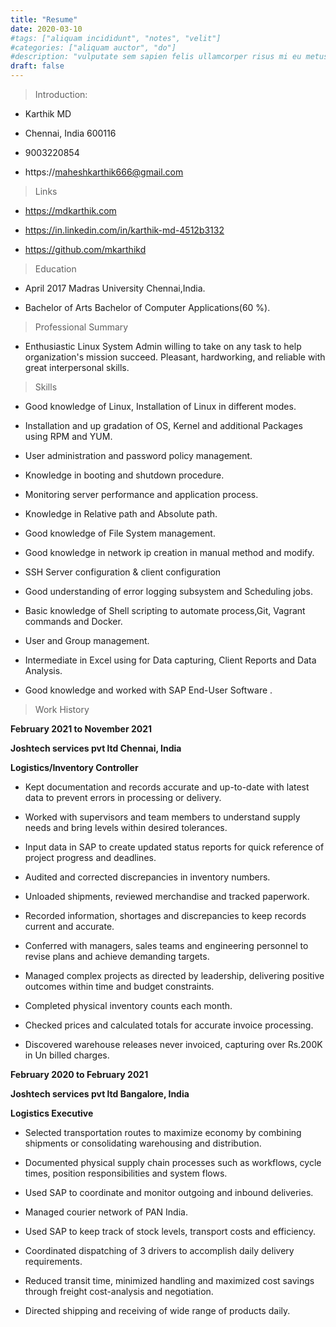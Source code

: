 ```yaml
---
title: "Resume"
date: 2020-03-10
#tags: ["aliquam incididunt", "notes", "velit"]
#categories: ["aliquam auctor", "do"]
#description: "vulputate sem sapien felis ullamcorper risus mi eu metus integer posuere fermentum"
draft: false
---
```

> Introduction:

* Karthik MD

* Chennai, India 600116

* 9003220854

* <a>https://maheshkarthik666@gmail.com</a>

> Links

* <a>https://mdkarthik.com</a> 

* <a>https://in.linkedin.com/in/karthik-md-4512b3132</a>
 
* <a>https://github.com/mkarthikd</a> 

> Education

* April 2017 Madras University Chennai,India.

* Bachelor of Arts Bachelor of Computer Applications(60 %).

> Professional Summary

* Enthusiastic Linux System Admin willing to take on any task to help organization's mission succeed. Pleasant, hardworking, and reliable with great interpersonal skills.

> Skills

* Good knowledge of Linux, Installation of Linux in different modes.

* Installation and up gradation of OS, Kernel and additional Packages using RPM and YUM.

* User administration and password policy management.

* Knowledge in booting and shutdown procedure.

* Monitoring server performance and application process.

* Knowledge in Relative path and Absolute path.

* Good knowledge of File System management.

* Good knowledge in network ip creation in manual method and modify.

* SSH Server configuration & client configuration

* Good understanding of error logging subsystem and Scheduling jobs.

* Basic knowledge of Shell scripting to automate process,Git, Vagrant commands and Docker.

* User and Group management.

* Intermediate in Excel using for Data capturing, Client Reports and Data Analysis.

* Good knowledge and worked with SAP End-User Software .

> Work History

**February 2021 to November 2021**

**Joshtech services pvt ltd Chennai, India**

**Logistics/Inventory Controller**

* Kept documentation and records accurate and up-to-date with latest data to prevent errors in processing or delivery.

* Worked with supervisors and team members to understand supply needs and bring levels within desired tolerances.

* Input data in SAP to create updated status reports for quick reference of project progress and deadlines.

* Audited and corrected discrepancies in inventory numbers.

* Unloaded shipments, reviewed merchandise and tracked paperwork.

* Recorded information, shortages and discrepancies to keep records current and accurate.

* Conferred with managers, sales teams and engineering personnel to revise plans and achieve demanding targets.

* Managed complex projects as directed by leadership, delivering positive outcomes within time and budget constraints.

* Completed physical inventory counts each month.

* Checked prices and calculated totals for accurate invoice processing.

* Discovered warehouse releases never invoiced, capturing over Rs.200K in Un billed charges.

**February 2020 to February 2021**

**Joshtech services pvt ltd Bangalore, India**

**Logistics Executive**   

* Selected transportation routes to maximize economy by combining shipments or consolidating warehousing and distribution.

* Documented physical supply chain processes such as workflows, cycle times, position responsibilities and system flows.

* Used SAP to coordinate and monitor outgoing and inbound deliveries.

* Managed courier network of PAN India.

* Used SAP to keep track of stock levels, transport costs and efficiency.

* Coordinated dispatching of 3 drivers to accomplish daily delivery requirements.

* Reduced transit time, minimized handling and maximized cost savings through freight cost-analysis and negotiation.

* Directed shipping and receiving of wide range of products daily.
